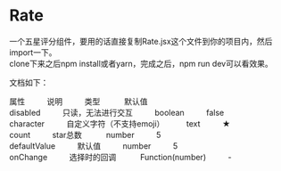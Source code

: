 # Rate

一个五星评分组件，要用的话直接复制Rate.jsx这个文件到你的项目内，然后import一下。 <br/>
clone下来之后npm install或者yarn，完成之后，npm run dev可以看效果。


文档如下：

属性&nbsp;&nbsp;&nbsp;&nbsp;&nbsp;&nbsp;&nbsp;&nbsp;&nbsp;&nbsp;说明&nbsp;&nbsp;&nbsp;&nbsp;&nbsp;&nbsp;&nbsp;&nbsp;&nbsp;&nbsp;类型&nbsp;&nbsp;&nbsp;&nbsp;&nbsp; &nbsp;&nbsp;&nbsp;&nbsp;&nbsp;默认值 <br/>
disabled&nbsp;&nbsp;&nbsp;&nbsp;&nbsp;&nbsp;&nbsp;&nbsp;&nbsp;&nbsp;只读，无法进行交互&nbsp;&nbsp;&nbsp;&nbsp;&nbsp;&nbsp;&nbsp;&nbsp;&nbsp;&nbsp;boolean&nbsp;&nbsp;&nbsp;&nbsp;&nbsp;&nbsp;&nbsp;&nbsp;&nbsp;&nbsp;false <br/>
character&nbsp;&nbsp;&nbsp;&nbsp;&nbsp;&nbsp;&nbsp;&nbsp;&nbsp;&nbsp;自定义字符（不支持emoji）&nbsp;&nbsp;&nbsp;&nbsp;&nbsp;&nbsp;&nbsp;&nbsp;&nbsp;&nbsp;text&nbsp;&nbsp;&nbsp;&nbsp;&nbsp;&nbsp;&nbsp;&nbsp;&nbsp;&nbsp;★ <br/>
count&nbsp;&nbsp;&nbsp;&nbsp;&nbsp;&nbsp;&nbsp;&nbsp;&nbsp;&nbsp;star总数&nbsp;&nbsp;&nbsp;&nbsp;&nbsp;&nbsp;&nbsp;&nbsp;&nbsp;&nbsp; number&nbsp;&nbsp;&nbsp;&nbsp;&nbsp;&nbsp;&nbsp;&nbsp;&nbsp;&nbsp;5 <br/>
defaultValue&nbsp;&nbsp;&nbsp;&nbsp;&nbsp;&nbsp;&nbsp;&nbsp;&nbsp;&nbsp;默认值&nbsp;&nbsp;&nbsp;&nbsp;&nbsp;&nbsp;&nbsp;&nbsp;&nbsp;&nbsp;number&nbsp;&nbsp;&nbsp;&nbsp;&nbsp;&nbsp;&nbsp;&nbsp;&nbsp;&nbsp;5<br/>
onChange&nbsp;&nbsp;&nbsp;&nbsp;&nbsp;&nbsp;&nbsp;&nbsp;&nbsp;&nbsp;选择时的回调&nbsp;&nbsp;&nbsp;&nbsp;&nbsp;&nbsp;&nbsp;&nbsp;&nbsp;&nbsp; Function(number)&nbsp;&nbsp;&nbsp;&nbsp;&nbsp;&nbsp;&nbsp;&nbsp;&nbsp;&nbsp;-
